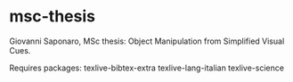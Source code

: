 # msc-thesis
Giovanni Saponaro, MSc thesis: Object Manipulation from Simplified Visual Cues.

Requires packages: texlive-bibtex-extra texlive-lang-italian texlive-science
